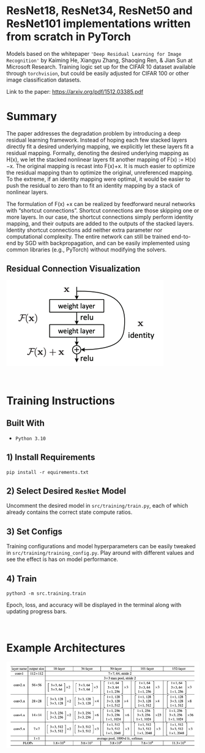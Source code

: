 # ResNet18, ResNet34, ResNet50 and ResNet101 implementations written from scratch in PyTorch

Models based on the whitepaper `'Deep Residual Learning for Image Recognition'` by Kaiming He, Xiangyu Zhang, Shaoqing Ren, & Jian Sun at Microsoft Research. Training logic set up for the CIFAR 10 dataset available through `torchvision`, but could be easily adjusted for CIFAR 100 or other image classification datasets.

Link to the paper: https://arxiv.org/pdf/1512.03385.pdf
# Summary
The paper addresses the degradation problem by
introducing a deep residual learning framework. Instead of hoping each few stacked layers directly fit a
desired underlying mapping, we explicitly let these layers fit a residual mapping. Formally, denoting the desired
underlying mapping as H(x), we let the stacked nonlinear
layers fit another mapping of F(x) := H(x)−x. The original mapping is recast into F(x)+x. It
is  much easier to optimize the residual mapping than to optimize
the original, unreferenced mapping. To the extreme, if an
identity mapping were optimal, it would be easier to push
the residual to zero than to fit an identity mapping by a stack
of nonlinear layers.

The formulation of F(x) +x can be realized by feedforward neural networks with “shortcut connections”. 
Shortcut connections are those skipping one or
more layers. In our case, the shortcut connections simply
perform identity mapping, and their outputs are added to
the outputs of the stacked layers. Identity shortcut connections add neither extra parameter nor computational complexity. The entire network can still be trained
end-to-end by SGD with backpropagation, and can be easily implemented using common libraries (e.g., PyTorch)
without modifying the solvers.

## Residual Connection Visualization
![alt text](docs/residual_connection.png)

<br />

# Training Instructions
## Built With
* `Python 3.10`
## 1) Install Requirements
```
pip install -r equirements.txt
```
## 2) Select Desired `ResNet` Model
Uncomment the desired model in `src/training/train.py`, each of which already contains the correct state compute ratios.
## 3) Set Configs
Training configurations and model hyperparameters can be easily tweaked in `src/training/training_config.py`. Play around with different values and see the effect is has on model performance.
## 4) Train
```
python3 -m src.training.train
```
Epoch, loss, and accuracy will be displayed in the terminal along with updating progress bars.

<br />

# Example Architectures
![alt text](docs/resnets.png)
